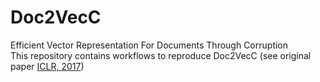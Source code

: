 # Doc2VecC
Efficient Vector Representation For Documents Through Corruption <br>
This repository contains workflows to reproduce Doc2VecC (see original paper [ICLR, 2017](https://openreview.net/pdf?id=B1Igu2ogg))
